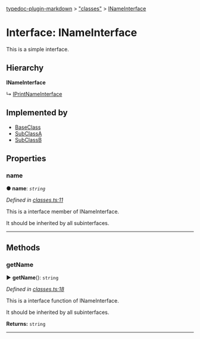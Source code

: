 [typedoc-plugin-markdown](../README.md) > ["classes"](../modules/_classes_.md) > [INameInterface](../interfaces/_classes_.inameinterface.md)



# Interface: INameInterface


This is a simple interface.

## Hierarchy

**INameInterface**

↳  [IPrintNameInterface](_classes_.iprintnameinterface.md)








## Implemented by

* [BaseClass](../classes/_classes_.baseclass.md)
* [SubClassA](../classes/_classes_.subclassa.md)
* [SubClassB](../classes/_classes_.subclassb.md)


## Properties
<a id="name"></a>

###  name

**●  name**:  *`string`* 

*Defined in [classes.ts:11](https://github.com/tgreyjs/typedoc-plugin-markdown/blob/master/tests/src/classes.ts#L11)*



This is a interface member of INameInterface.

It should be inherited by all subinterfaces.




___


## Methods
<a id="getname"></a>

###  getName

► **getName**(): `string`



*Defined in [classes.ts:18](https://github.com/tgreyjs/typedoc-plugin-markdown/blob/master/tests/src/classes.ts#L18)*



This is a interface function of INameInterface.

It should be inherited by all subinterfaces.




**Returns:** `string`





___


